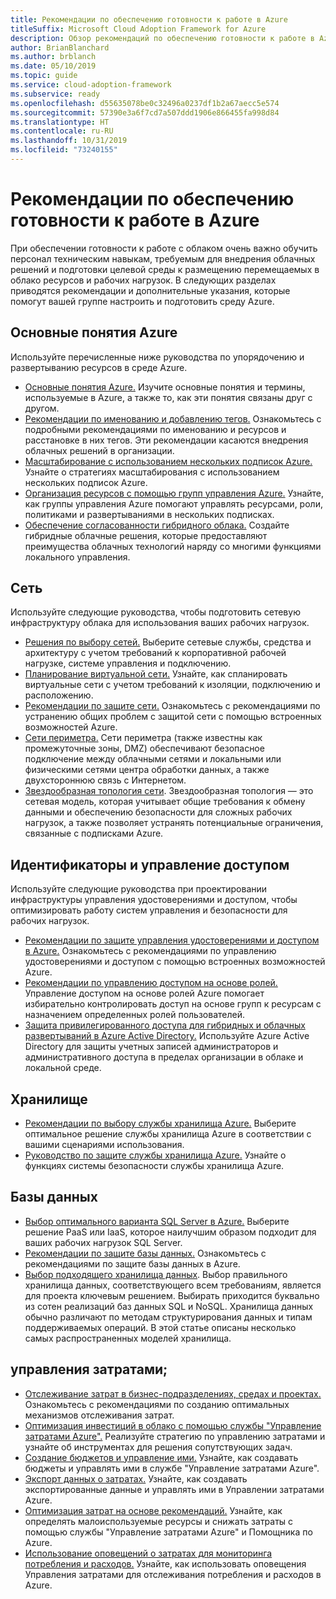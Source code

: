 ```yaml
---
title: Рекомендации по обеспечению готовности к работе в Azure
titleSuffix: Microsoft Cloud Adoption Framework for Azure
description: Обзор рекомендаций по обеспечению готовности к работе в Azure
author: BrianBlanchard
ms.author: brblanch
ms.date: 05/10/2019
ms.topic: guide
ms.service: cloud-adoption-framework
ms.subservice: ready
ms.openlocfilehash: d55635078be0c32496a0237df1b2a67aecc5e574
ms.sourcegitcommit: 57390e3a6f7cd7a507ddd1906e866455fa998d84
ms.translationtype: HT
ms.contentlocale: ru-RU
ms.lasthandoff: 10/31/2019
ms.locfileid: "73240155"
---
```

# <a name="best-practices-for-azure-readiness"></a>Рекомендации по обеспечению готовности к работе в Azure

При обеспечении готовности к работе с облаком очень важно обучить персонал техническим навыкам, требуемым для внедрения облачных решений и подготовки целевой среды к размещению перемещаемых в облако ресурсов и рабочих нагрузок. В следующих разделах приводятся рекомендации и дополнительные указания, которые помогут вашей группе настроить и подготовить среду Azure.

## <a name="azure-fundamentals"></a>Основные понятия Azure

Используйте перечисленные ниже руководства по упорядочению и развертыванию ресурсов в среде Azure.

- [Основные понятия Azure.](../considerations/fundamental-concepts.md) Изучите основные понятия и термины, используемые в Azure, а также то, как эти понятия связаны друг с другом.
- [Рекомендации по именованию и добавлению тегов.](../azure-best-practices/naming-and-tagging.md) Ознакомьтесь с подробными рекомендациями по именованию и ресурсов и расстановке в них тегов. Эти рекомендации касаются внедрения облачных решений в организации.
- [Масштабирование с использованием нескольких подписок Azure.](../azure-best-practices/scaling-subscriptions.md) Узнайте о стратегиях масштабирования с использованием нескольких подписок Azure.
- [Организация ресурсов с помощью групп управления Azure.](https://docs.microsoft.com/azure/governance/management-groups/?toc=https://docs.microsoft.com/azure/cloud-adoption-framework/toc.json&bc=https://docs.microsoft.com/azure/cloud-adoption-framework/_bread/toc.json) Узнайте, как группы управления Azure помогают управлять ресурсами, роли, политиками и развертываниями в нескольких подписках.
- [Обеспечение согласованности гибридного облака.](../considerations/hybrid-consistency.md) Создайте гибридные облачные решения, которые предоставляют преимущества облачных технологий наряду со многими функциями локального управления.

## <a name="networking"></a>Сеть

Используйте следующие руководства, чтобы подготовить сетевую инфраструктуру облака для использования ваших рабочих нагрузок.

- [Решения по выбору сетей.](../considerations/networking-options.md) Выберите сетевые службы, средства и архитектуру с учетом требований к корпоративной рабочей нагрузке, системе управления и подключению.
- [Планирование виртуальной сети.](https://docs.microsoft.com/azure/virtual-network/virtual-network-vnet-plan-design-arm?toc=https://docs.microsoft.com/azure/cloud-adoption-framework/toc.json&bc=https://docs.microsoft.com/azure/cloud-adoption-framework/_bread/toc.json) Узнайте, как спланировать виртуальные сети с учетом требований к изоляции, подключению и расположению.
- [Рекомендации по защите сети.](https://docs.microsoft.com/azure/security/azure-security-network-security-best-practices?toc=https://docs.microsoft.com/azure/cloud-adoption-framework/toc.json&bc=https://docs.microsoft.com/azure/cloud-adoption-framework/_bread/toc.json) Ознакомьтесь с рекомендациями по устранению общих проблем с защитой сети с помощью встроенных возможностей Azure.
- [Сети периметра.](./perimeter-networks.md) Сети периметра (также известны как промежуточные зоны, DMZ) обеспечивают безопасное подключение между облачными сетями и локальными или физическими сетями центра обработки данных, а также двухстороннюю связь с Интернетом.
- [Звездообразная топология сети](./hub-spoke-network-topology.md). Звездообразная топология — это сетевая модель, которая учитывает общие требования к обмену данными и обеспечению безопасности для сложных рабочих нагрузок, а также позволяет устранять потенциальные ограничения, связанные с подписками Azure.

## <a name="identity-and-access-control"></a>Идентификаторы и управление доступом

Используйте следующие руководства при проектировании инфраструктуры управления удостоверениями и доступом, чтобы оптимизировать работу систем управления и безопасности для рабочих нагрузок.

- [Рекомендации по защите управления удостоверениями и доступом в Azure.](https://docs.microsoft.com/azure/security/azure-security-identity-management-best-practices?toc=https://docs.microsoft.com/azure/cloud-adoption-framework/toc.json&bc=https://docs.microsoft.com/azure/cloud-adoption-framework/_bread/toc.json) Ознакомьтесь с рекомендациями по управлению удостоверениями и доступом с помощью встроенных возможностей Azure.
- [Рекомендации по управлению доступом на основе ролей.](../considerations/roles.md) Управление доступом на основе ролей Azure помогает избирательно контролировать доступ на основе групп к ресурсам c назначением определенных ролей пользователей.
- [Защита привилегированного доступа для гибридных и облачных развертываний в Azure Active Directory.](https://docs.microsoft.com/azure/active-directory/users-groups-roles/directory-admin-roles-secure?toc=https://docs.microsoft.com/azure/cloud-adoption-framework/toc.json&bc=https://docs.microsoft.com/azure/cloud-adoption-framework/_bread/toc.json) Используйте Azure Active Directory для защиты учетных записей администраторов и административного доступа в пределах организации в облаке и локальной среде.

## <a name="storage"></a>Хранилище

- [Рекомендации по выбору службы хранилища Azure.](../considerations/storage-options.md) Выберите оптимальное решение службы хранилища Azure в соответствии с вашими сценариями использования.
- [Руководство по защите службы хранилища Azure.](https://docs.microsoft.com/azure/storage/common/storage-security-guide?toc=https://docs.microsoft.com/azure/cloud-adoption-framework/toc.json&bc=https://docs.microsoft.com/azure/cloud-adoption-framework/_bread/toc.json) Узнайте о функциях системы безопасности службы хранилища Azure.

## <a name="databases"></a>Базы данных

- [Выбор оптимального варианта SQL Server в Azure.](https://docs.microsoft.com/azure/sql-database/sql-database-paas-vs-sql-server-iaas?toc=https://docs.microsoft.com/azure/cloud-adoption-framework/toc.json&bc=https://docs.microsoft.com/azure/cloud-adoption-framework/_bread/toc.json) Выберите решение PaaS или IaaS, которое наилучшим образом подходит для ваших рабочих нагрузок SQL Server.
- [Рекомендации по защите базы данных.](https://docs.microsoft.com/azure/security/azure-database-security-best-practices?toc=https://docs.microsoft.com/azure/cloud-adoption-framework/toc.json&bc=https://docs.microsoft.com/azure/cloud-adoption-framework/_bread/toc.json) Ознакомьтесь с рекомендациями по защите базы данных в Azure.
- [Выбор подходящего хранилища данных](https://docs.microsoft.com/azure/architecture/guide/technology-choices/data-store-overview). Выбор правильного хранилища данных, соответствующего всем требованиям, является для проекта ключевым решением. Выбирать приходится буквально из сотен реализаций баз данных SQL и NoSQL. Хранилища данных обычно различают по методам структурирования данных и типам поддерживаемых операций. В этой статье описаны несколько самых распространенных моделей хранилища.

## <a name="cost-management"></a>управления затратами;

- [Отслеживание затрат в бизнес-подразделениях, средах и проектах.](./track-costs.md) Ознакомьтесь с рекомендациями по созданию оптимальных механизмов отслеживания затрат.
- [Оптимизация инвестиций в облако с помощью службы "Управление затратами Azure".](https://docs.microsoft.com/azure/cost-management/cost-mgt-best-practices?toc=https://docs.microsoft.com/azure/cloud-adoption-framework/toc.json&bc=https://docs.microsoft.com/azure/cloud-adoption-framework/_bread/toc.json) Реализуйте стратегию по управлению затратами и узнайте об инструментах для решения сопутствующих задач.
- [Создание бюджетов и управление ими.](https://docs.microsoft.com/azure/cost-management/tutorial-acm-create-budgets?toc=https://docs.microsoft.com/azure/cloud-adoption-framework/toc.json&bc=https://docs.microsoft.com/azure/cloud-adoption-framework/_bread/toc.json) Узнайте, как создавать бюджеты и управлять ими в службе "Управление затратами Azure".
- [Экспорт данных о затратах.](https://docs.microsoft.com/azure/cost-management/tutorial-export-acm-data?toc=https://docs.microsoft.com/azure/cloud-adoption-framework/toc.json&bc=https://docs.microsoft.com/azure/cloud-adoption-framework/_bread/toc.json) Узнайте, как создавать экспортированные данные и управлять ими в Управлении затратами Azure.
- [Оптимизация затрат на основе рекомендаций.](https://docs.microsoft.com/azure/cost-management/tutorial-acm-opt-recommendations?toc=https://docs.microsoft.com/azure/cloud-adoption-framework/toc.json&bc=https://docs.microsoft.com/azure/cloud-adoption-framework/_bread/toc.json) Узнайте, как определять малоиспользуемые ресурсы и снижать затраты с помощью службы "Управление затратами Azure" и Помощника по Azure.
- [Использование оповещений о затратах для мониторинга потребления и расходов.](https://docs.microsoft.com/azure/cost-management/cost-mgt-alerts-monitor-usage-spending?toc=https://docs.microsoft.com/azure/cloud-adoption-framework/toc.json&bc=https://docs.microsoft.com/azure/cloud-adoption-framework/_bread/toc.json) Узнайте, как использовать оповещения Управления затратами для отслеживания потребления и расходов в Azure.
